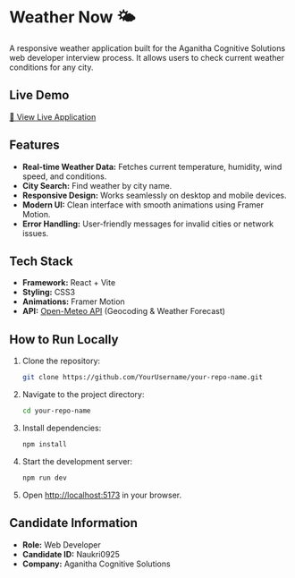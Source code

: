 # Weather Now 🌤️

A responsive weather application built for the Aganitha Cognitive Solutions web developer interview process. It allows users to check current weather conditions for any city.

## Live Demo

[🔗 View Live Application](Your-Live-Demo-Link-Here)

## Features

- **Real-time Weather Data:** Fetches current temperature, humidity, wind speed, and conditions.
- **City Search:** Find weather by city name.
- **Responsive Design:** Works seamlessly on desktop and mobile devices.
- **Modern UI:** Clean interface with smooth animations using Framer Motion.
- **Error Handling:** User-friendly messages for invalid cities or network issues.

## Tech Stack

- **Framework:** React + Vite
- **Styling:** CSS3
- **Animations:** Framer Motion
- **API:** [Open-Meteo API](https://open-meteo.com/) (Geocoding & Weather Forecast)

## How to Run Locally

1.  Clone the repository:
    ```bash
    git clone https://github.com/YourUsername/your-repo-name.git
    ```
2.  Navigate to the project directory:
    ```bash
    cd your-repo-name
    ```
3.  Install dependencies:
    ```bash
    npm install
    ```
4.  Start the development server:
    ```bash
    npm run dev
    ```
5.  Open [http://localhost:5173](http://localhost:5173) in your browser.

## Candidate Information

- **Role:** Web Developer
- **Candidate ID:** Naukri0925
- **Company:** Aganitha Cognitive Solutions
